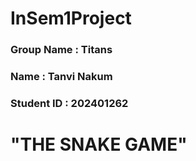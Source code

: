 # InSem1Project

### Group Name : Titans
### Name : Tanvi Nakum
### Student ID : 202401262

# "THE SNAKE GAME"
